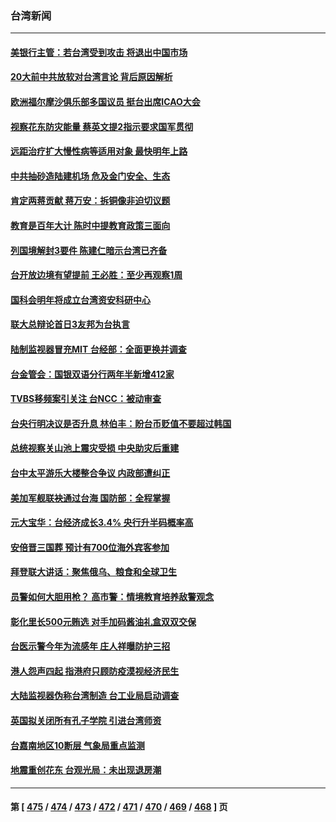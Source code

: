 ### 台湾新闻
---
#### [美银行主管：若台湾受到攻击 将退出中国市场](../../pages/ncid1349361/n13829852.md) 
#### [20大前中共放软对台湾言论 背后原因解析](../../pages/ncid1349361/n13829842.md) 
#### [欧洲福尔摩沙俱乐部多国议员 挺台出席ICAO大会](../../pages/ncid1349361/n13829791.md) 
#### [视察花东防灾能量 蔡英文提2指示要求国军贯彻](../../pages/ncid1349361/n13829773.md) 
#### [远距治疗扩大慢性病等适用对象 最快明年上路](../../pages/ncid1349361/n13829783.md) 
#### [中共抽砂造陆建机场 危及金门安全、生态](../../pages/ncid1349361/n13829739.md) 
#### [肯定两蒋贡献 蒋万安：拆铜像非迫切议题](../../pages/ncid1349361/n13829725.md) 
#### [教育是百年大计 陈时中提教育政策三面向](../../pages/ncid1349361/n13829727.md) 
#### [列国境解封3要件 陈建仁暗示台湾已齐备](../../pages/ncid1349361/n13829729.md) 
#### [台开放边境有望提前 王必胜：至少再观察1周](../../pages/ncid1349361/n13829730.md) 
#### [国科会明年将成立台湾资安科研中心](../../pages/ncid1349361/n13829713.md) 
#### [联大总辩论首日3友邦为台执言](../../pages/ncid1349361/n13829712.md) 
#### [陆制监视器冒充MIT 台经部：全面更换并调查](../../pages/ncid1349361/n13829695.md) 
#### [台金管会：国银双语分行两年半新增412家](../../pages/ncid1349361/n13829640.md) 
#### [TVBS移频案引关注 台NCC：被动审查](../../pages/ncid1349361/n13829642.md) 
#### [台央行明决议是否升息 林伯丰：盼台币贬值不要超过韩国](../../pages/ncid1349361/n13829643.md) 
#### [总统视察关山池上震灾受损 中央助灾后重建](../../pages/ncid1349361/n13829692.md) 
#### [台中太平游乐大楼整合争议 内政部遭纠正](../../pages/ncid1349361/n13829650.md) 
#### [美加军舰联袂通过台海 国防部：全程掌握](../../pages/ncid1349361/n13829671.md) 
#### [元大宝华：台经济成长3.4% 央行升半码概率高](../../pages/ncid1349361/n13829577.md) 
#### [安倍晋三国葬 预计有700位海外宾客参加](../../pages/ncid1349361/n13829502.md) 
#### [拜登联大讲话：聚焦俄乌、粮食和全球卫生](../../pages/ncid1349361/n13829581.md) 
#### [员警如何大胆用枪？ 高市警：情境教育培养敌警观念](../../pages/ncid1349361/n13829122.md) 
#### [彰化里长500元贿选 对手加码酱油礼盒双双交保](../../pages/ncid1349361/n13829120.md) 
#### [台医示警今年为流感年 庄人祥曝防护三招](../../pages/ncid1349361/n13829118.md) 
#### [港人怨声四起 指港府只顾防疫漠视经济民生](../../pages/ncid1349361/n13829481.md) 
#### [大陆监视器伪称台湾制造 台工业局启动调查](../../pages/ncid1349361/n13829306.md) 
#### [英国拟关闭所有孔子学院 引进台湾师资](../../pages/ncid1349361/n13829277.md) 
#### [台嘉南地区10断层 气象局重点监测](../../pages/ncid1349361/n13829111.md) 
#### [地震重创花东  台观光局：未出现退房潮](../../pages/ncid1349361/n13829106.md) 

---
#### 第 [ [475](./475.md) / [474](./474.md) / [473](./473.md) / [472](./472.md) / [471](./471.md) / [470](./470.md) / [469](./469.md) / [468](./468.md) ] 页
